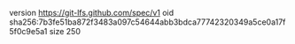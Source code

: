 version https://git-lfs.github.com/spec/v1
oid sha256:7b3fe51ba872f3483a097c54644abb3bdca77742320349a5ce0a17f5f0c9e5a1
size 250
